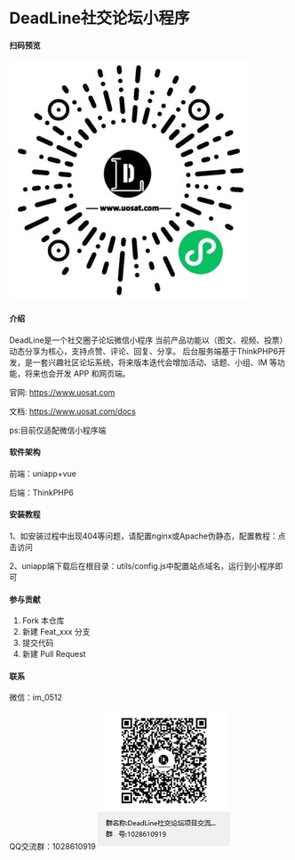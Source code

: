# DeadLine社交论坛小程序

#### 扫码预览
![输入图片说明](images%E5%BE%AE%E4%BF%A1%E5%9B%BE%E7%89%87_20220909191604.jpg)

#### 介绍
DeadLine是一个社交圈子论坛微信小程序
当前产品功能以（图文、视频、投票）动态分享为核心，支持点赞、评论、回复、分享。
后台服务端基于ThinkPHP6开发，是一套兴趣社区论坛系统，将来版本迭代会增加活动、话题、小组、IM 等功能，将来也会开发 APP 和网页端。

官网: https://www.uosat.com

文档: https://www.uosat.com/docs

ps:目前仅适配微信小程序端

#### 软件架构
前端：uniapp+vue

后端：ThinkPHP6

#### 安装教程

1、如安装过程中出现404等问题，请配置nginx或Apache伪静态，配置教程：点击访问

2、uniapp端下载后在根目录：utils/config.js中配置站点域名，运行到小程序即可


#### 参与贡献

1.  Fork 本仓库
2.  新建 Feat_xxx 分支
3.  提交代码
4.  新建 Pull Request


#### 联系

微信：im_0512

QQ交流群：1028610919
![输入图片说明](imagesDeadLine%E7%A4%BE%E4%BA%A4%E8%AE%BA%E5%9D%9B%E9%A1%B9%E7%9B%AE%E4%BA%A4%E6%B5%81%E7%BE%A4%E7%BE%A4%E8%81%8A%E4%BA%8C%E7%BB%B4%E7%A0%81.png)

